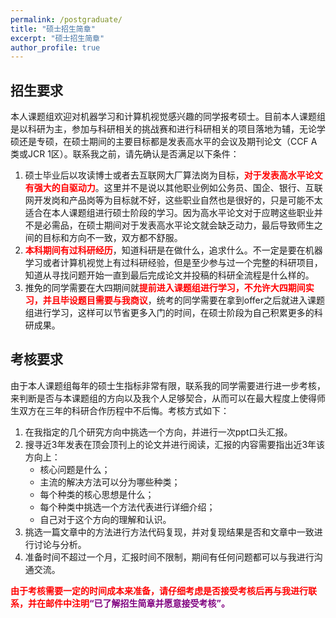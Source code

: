 ```yaml
---
permalink: /postgraduate/
title: "硕士招生简章"
excerpt: "硕士招生简章"
author_profile: true
---
```


## 招生要求

本人课题组欢迎对机器学习和计算机视觉感兴趣的同学报考硕士。目前本人课题组是以科研为主，参加与科研相关的挑战赛和进行科研相关的项目落地为辅，无论学硕还是专硕，在硕士期间的主要目标都是发表高水平的会议及期刊论文（CCF A类或JCR 1区）。联系我之前，请先确认是否满足以下条件：

1. 硕士毕业后以攻读博士或者去互联网大厂算法岗为目标，<span style="color:red">**对于发表高水平论文有强大的自驱动力**</span>。这里并不是说以其他职业例如公务员、国企、银行、互联网开发岗和产品岗等为目标就不好，这些职业自然也是很好的，只是可能不太适合在本人课题组进行硕士阶段的学习。因为高水平论文对于应聘这些职业并不是必需品，在硕士期间对于发表高水平论文就会缺乏动力，最后导致师生之间的目标和方向不一致，双方都不舒服。
2. <span style="color:red">**本科期间有过科研经历**</span>，知道科研是在做什么，追求什么。不一定是要在机器学习或者计算机视觉上有过科研经验，但是至少参与过一个完整的科研项目，知道从寻找问题开始一直到最后完成论文并投稿的科研全流程是什么样的。
3. 推免的同学需要在大四期间就<span style="color:red">**提前进入课题组进行学习，不允许大四期间实习，并且毕设题目需要与我商议**</span>，统考的同学需要在拿到offer之后就进入课题组进行学习，这样可以节省更多入门的时间，在硕士阶段为自己积累更多的科研成果。

## 考核要求

由于本人课题组每年的硕士生指标非常有限，联系我的同学需要进行进一步考核，来判断是否与本课题组的方向以及我个人足够契合，从而可以在最大程度上使得师生双方在三年的科研合作历程中不后悔。考核方式如下：

1. 在我指定的几个研究方向中挑选一个方向，并进行一次ppt口头汇报。
2. 搜寻近3年发表在顶会顶刊上的论文并进行阅读，汇报的内容需要指出近3年该方向上：
   * 核心问题是什么；
   * 主流的解决方法可以分为哪些种类；
   * 每个种类的核心思想是什么；
   * 每个种类中挑选一个方法代表进行详细介绍；
   * 自己对于这个方向的理解和认识。
3. 挑选一篇文章中的方法进行方法代码复现，并对复现结果是否和文章中一致进行讨论与分析。
3. 准备时间不超过一个月，汇报时间不限制，期间有任何问题都可以与我进行沟通交流。

<span style="color:red">**由于考核需要一定的时间成本来准备，请仔细考虑是否接受考核后再与我进行联系，并在邮件中注明**</span><span style="color:purple">**“已了解招生简章并愿意接受考核”。**</span>

